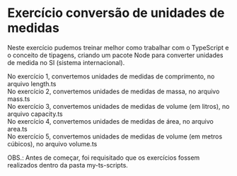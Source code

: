 # Exercício conversão de unidades de medidas 

Neste exercício pudemos treinar melhor como trabalhar com o TypeScript e o conceito de tipagens, criando um pacote Node para converter unidades de medida no SI (sistema internacional).

No exercício 1, convertemos unidades de medidas de comprimento, no arquivo length.ts <br>
No exercício 2, convertemos unidades de medidas de massa, no arquivo mass.ts <br>
No exercício 3, convertemos unidades de medidas de volume (em litros), no arquivo capacity.ts <br>
No exercício 4, convertemos unidades de medidas de área, no arquivo area.ts <br>
No exercício 5, convertemos unidades de medidas de volume (em metros cúbicos), no arquivo volume.ts

OBS.: Antes de começar, foi requisitado que os exercícios fossem realizados dentro da pasta my-ts-scripts.
